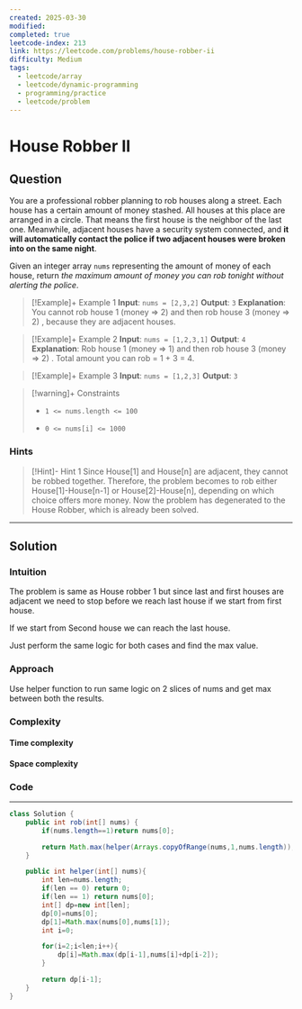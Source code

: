 ```yaml
---
created: 2025-03-30
modified: 
completed: true
leetcode-index: 213
link: https://leetcode.com/problems/house-robber-ii
difficulty: Medium
tags:
  - leetcode/array
  - leetcode/dynamic-programming
  - programming/practice
  - leetcode/problem
---
```

# House Robber II

## Question
You are a professional robber planning to rob houses along a street. Each house has a certain amount of money stashed. All houses at this place are arranged in a circle. That means the first house is the neighbor of the last one. Meanwhile, adjacent houses have a security system connected, and <b>it will automatically contact the police if two adjacent houses were broken into on the same night</b>.

Given an integer array `nums` representing the amount of money of each house, return *the maximum amount of money you can rob tonight without alerting the police*.

 

>[!Example]+ Example 1
>**Input**: `nums = [2,3,2]`
>**Output**: `3`
>**Explanation**:
>You cannot rob house 1 (money => 2) and then rob house 3 (money => 2) , because they are adjacent houses. 

>[!Example]+ Example 2
>**Input**: `nums = [1,2,3,1]`
>**Output**: `4`
>**Explanation**:
>Rob house 1 (money => 1) and then rob house 3 (money => 2) . Total amount you can rob = 1 + 3 = 4. 

>[!Example]+ Example 3
>**Input**: `nums = [1,2,3]`
>**Output**: `3
`

>[!warning]+ Constraints
>- `1 <= nums.length <= 100`
>
>- `0 <= nums[i] <= 1000`
### Hints
>[!Hint]- Hint 1
>Since House[1] and House[n] are adjacent, they cannot be robbed together. Therefore, the problem becomes to rob either House[1]-House[n-1] or House[2]-House[n], depending on which choice offers more money. Now the problem has degenerated to the House Robber, which is already been solved.

---
## Solution

### Intuition
The problem is same as House robber 1 but since last and first houses are adjacent we need to stop before we reach last house if we start from first house.

If we start from Second house we can reach the last house.

Just perform the same logic for both cases and find the max value.


### Approach
Use helper function to run same logic on 2 slices of nums and get max between both the results. 


### Complexity

#### Time complexity


#### Space complexity


### Code
---
```java
class Solution {
    public int rob(int[] nums) {
        if(nums.length==1)return nums[0];

        return Math.max(helper(Arrays.copyOfRange(nums,1,nums.length)),helper(Arrays.copyOfRange(nums,0,nums.length-1)));
    }

    public int helper(int[] nums){
        int len=nums.length;
        if(len == 0) return 0;
        if(len == 1) return nums[0];
        int[] dp=new int[len];
        dp[0]=nums[0];
        dp[1]=Math.max(nums[0],nums[1]);
        int i=0;

        for(i=2;i<len;i++){
            dp[i]=Math.max(dp[i-1],nums[i]+dp[i-2]);
        }

        return dp[i-1];
    }
}

```